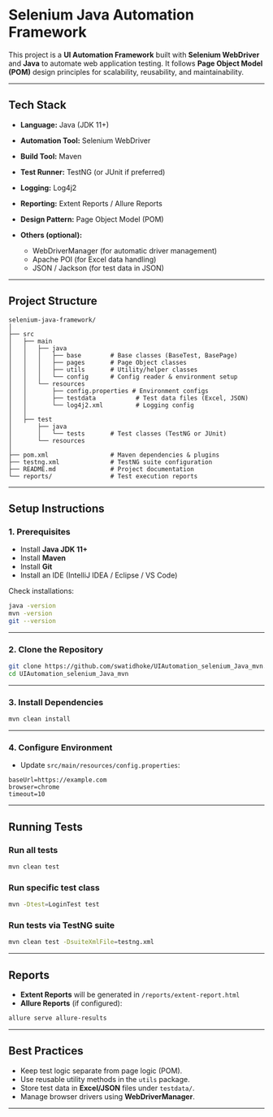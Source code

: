 
# Selenium Java Automation Framework

This project is a **UI Automation Framework** built with **Selenium WebDriver** and **Java** to automate web application testing.
It follows **Page Object Model (POM)** design principles for scalability, reusability, and maintainability.

---

## **Tech Stack**

* **Language:** Java (JDK 11+)
* **Automation Tool:** Selenium WebDriver
* **Build Tool:** Maven
* **Test Runner:** TestNG (or JUnit if preferred)
* **Logging:** Log4j2
* **Reporting:** Extent Reports / Allure Reports
* **Design Pattern:** Page Object Model (POM)
* **Others (optional):**

  * WebDriverManager (for automatic driver management)
  * Apache POI (for Excel data handling)
  * JSON / Jackson (for test data in JSON)

---

## **Project Structure**

```
selenium-java-framework/
│
├── src
│   ├── main
│   │   ├── java
│   │   │   ├── base        # Base classes (BaseTest, BasePage)
│   │   │   ├── pages       # Page Object classes
│   │   │   ├── utils       # Utility/helper classes
│   │   │   └── config      # Config reader & environment setup
│   │   └── resources
│   │       ├── config.properties # Environment configs
│   │       ├── testdata           # Test data files (Excel, JSON)
│   │       └── log4j2.xml         # Logging config
│   │
│   ├── test
│       ├── java
│       │   └── tests       # Test classes (TestNG or JUnit)
│       └── resources
│
├── pom.xml                 # Maven dependencies & plugins
├── testng.xml              # TestNG suite configuration
├── README.md               # Project documentation
└── reports/                # Test execution reports
```

---

## **Setup Instructions**

### **1. Prerequisites**

* Install **Java JDK 11+**
* Install **Maven**
* Install **Git**
* Install an IDE (IntelliJ IDEA / Eclipse / VS Code)

Check installations:

```bash
java -version
mvn -version
git --version
```

---

### **2. Clone the Repository**

```bash
git clone https://github.com/swatidhoke/UIAutomation_selenium_Java_mvn.git
cd UIAutomation_selenium_Java_mvn
```

---

### **3. Install Dependencies**

```bash
mvn clean install
```

---

### **4. Configure Environment**

* Update `src/main/resources/config.properties`:

```properties
baseUrl=https://example.com
browser=chrome
timeout=10
```

---

## **Running Tests**

### **Run all tests**

```bash
mvn clean test
```

### **Run specific test class**

```bash
mvn -Dtest=LoginTest test
```

### **Run tests via TestNG suite**

```bash
mvn clean test -DsuiteXmlFile=testng.xml
```

---

## **Reports**

* **Extent Reports** will be generated in `/reports/extent-report.html`
* **Allure Reports** (if configured):

```bash
allure serve allure-results
```

---

## **Best Practices**

* Keep test logic separate from page logic (POM).
* Use reusable utility methods in the `utils` package.
* Store test data in **Excel/JSON** files under `testdata/`.
* Manage browser drivers using **WebDriverManager**.

---
